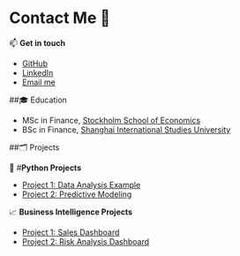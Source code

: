 # Contact Me 💌

📫 **Get in touch**  
- [GitHub](https://github.com/huistorical)  
- [LinkedIn](https://www.linkedin.com/in/huili1999/)  
- [Email me](mailto:huili8140@gmail.com)  

##🎓 Education 
- MSc in Finance, [Stockholm School of Economics](https://www.hhs.se/)  
- BSc in Finance, [Shanghai International Studies University](http://sv.shisu.edu.cn/)  

##🗂️ Projects

🐾 #**Python Projects** 
- [Project 1: Data Analysis Example](projects/python_project1.md)  
- [Project 2: Predictive Modeling](projects/python_project2.md)  

📈 **Business Intelligence Projects** 
- [Project 1: Sales Dashboard](projects/bi_project1.md)  
- [Project 2: Risk Analysis Dashboard](projects/bi_project2.md)  



